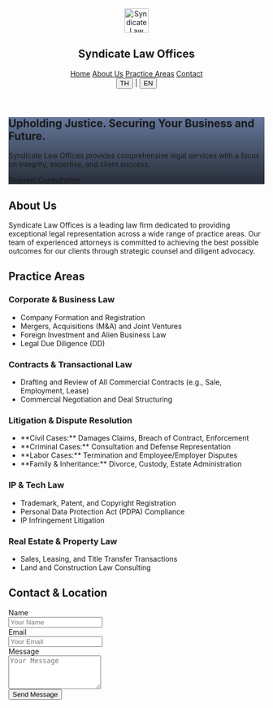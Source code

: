 <!DOCTYPE html>
<html class="scroll-smooth dark" lang="en-US">
<head>
<meta charset="utf-8"/>
<meta name="viewport" content="width=device-width, initial-scale=1">

<link crossorigin="" href="https://fonts.gstatic.com/" rel="preconnect"/>
<link as="style" href="https://fonts.googleapis.com/css2?display=swap&family=Inter:wght@400;500;700;900" onload="this.rel='stylesheet'" rel="stylesheet"/>
<title>Syndicate Law Offices - Legal Expertise</title>
<link href="data:image/x-icon;base64," rel="icon" type="image/x-icon"/>
<script src="https://cdn.tailwindcss.com?plugins=forms,container-queries"></script>
<script>
      tailwind.config = {
        darkMode: "class",
        theme: {
          extend: {
            // โทนสีเข้มขรึมใหม่
            colors: {
              primary: "#00205B", // Navy Blue
              "background-light": "#f6f6f8", 
              "background-dark": "#101622", // Dark Theme (พื้นหลังหลัก)
              "accent-gold": "#B8860B" // Dark Goldenrod
            },
            fontFamily: {
              display: ["Inter"],
            },
            borderRadius: {
              DEFAULT: "0.25rem",
              lg: "0.5rem",
              xl: "0.75rem",
              full: "9999px"
            },
          },
        },
      };
    </script>
    <style>
      .syndicate-logo {
        height: 48px; /* กำหนดความสูงตามที่ต้องการ */
        width: auto;
      }
    </style>
</head>
<body class="font-display bg-background-dark text-stone-200">
<div class="relative flex h-auto min-h-screen w-full flex-col overflow-x-hidden group/design-root">
<div class="layout-container flex h-full grow flex-col">
<header class="flex flex-col items-center justify-center whitespace-nowrap border-b border-background-light/10 dark:border-background-dark/10 px-10 py-4 bg-background-dark sticky top-0 z-50 shadow-lg">
<div class="flex flex-col items-center gap-2 text-stone-200 w-full">
<a href="/" class="flex flex-col items-center">
    <img src="syndicate-logo.jpg" alt="Syndicate Law Offices Logo" class="syndicate-logo" />
</a>
<h2 class="text-xl font-bold tracking-tight text-white">Syndicate Law Offices</h2>
</div>
<nav class="hidden md:flex items-center gap-8 mt-4">
<a class="text-sm font-medium text-stone-300 hover:text-accent-gold transition-colors" href="#">Home</a>
<a class="text-sm font-medium text-stone-300 hover:text-accent-gold transition-colors" href="#about">About Us</a>
<a class="text-sm font-medium text-stone-300 hover:text-accent-gold transition-colors" href="#practice-areas">Practice Areas</a>
<a class="text-sm font-medium text-stone-300 hover:text-accent-gold transition-colors" href="#contact">Contact</a>
</nav>
<div class="flex items-center gap-4 absolute top-4 right-10">
<div class="flex items-center space-x-2">
    <button class="text-sm font-bold text-accent-gold">TH</button>
    <span class="text-stone-400">|</span>
    <button class="text-sm font-medium text-stone-300 hover:text-accent-gold">EN</button>
</div>
</div>
</header>
<main class="flex-1">
<section class="relative min-h-[60vh] flex items-center justify-center text-center text-white bg-cover bg-center" style='background-image: linear-gradient(rgba(0, 32, 91, 0.6), rgba(16, 22, 34, 0.9)), url("https://lh3.googleusercontent.com/aida-public/AB6AXuCthf3LMf7Yz0KhepgDp-LplVTJxrlfbDeeJdu-GVwHkpLdNTGiqPR7FYvpTLFPnFWFrFD1YH3GjQ_w0dm4jdPKiByOmqD3Vp8UOXHGldjpq8WFETQx7HSJlSLXRyGVHEibBf-btsg5SvEEj_xTDCOafcvlqB3Two-K38WB4QwguAkrSQJI6PbIf2FNZ5Y0jRde_pHLNfFxxXhX7VrS94zQ-pDV-u6vuThkzZGuJF2Qtmp13CgaLMYGWdHwCoRg4fnmc1S3l3GcQt5v");'>
<div class="max-w-4xl px-4 py-20">
<h1 class="text-4xl md:text-6xl font-black tracking-tighter">Upholding Justice. Securing Your Business and Future.</h1>
<p class="mt-4 text-lg md:text-xl max-w-2xl mx-auto text-stone-300">Syndicate Law Offices provides comprehensive legal services with a focus on integrity, expertise, and client success.</p>
<a href="#contact" class="mt-8 inline-flex items-center justify-center rounded-lg h-12 px-6 bg-primary text-white text-base font-bold tracking-wide hover:bg-primary/90 transition-colors shadow-lg shadow-primary/50">Request Consultation</a>
</div>
</section>
<div class="px-4 sm:px-6 lg:px-8 py-16 sm:py-24">
<section class="mb-24 text-center" id="about">
<h2 class="text-3xl font-bold tracking-tight text-white sm:text-4xl">About Us</h2>
<p class="mt-6 max-w-3xl mx-auto text-lg leading-8 text-stone-400">Syndicate Law Offices is a leading law firm dedicated to providing exceptional legal representation across a wide range of practice areas. Our team of experienced attorneys is committed to achieving the best possible outcomes for our clients through strategic counsel and diligent advocacy.</p>
</section>
<section class="mb-24" id="practice-areas">
<h2 class="text-3xl font-bold tracking-tight text-white sm:text-4xl text-center">Practice Areas</h2>
<div class="mt-12 grid grid-cols-1 gap-12 sm:grid-cols-2 lg:grid-cols-1 max-w-5xl mx-auto">
<div class="flex flex-col gap-6 p-6 rounded-xl bg-stone-800/50 shadow-md border-l-4 border-accent-gold">
<h3 class="text-xl font-semibold leading-7 text-white">Corporate & Business Law</h3>
<ul class="list-disc list-inside space-y-2 text-stone-300">
    <li>Company Formation and Registration</li>
    <li>Mergers, Acquisitions (M&A) and Joint Ventures</li>
    <li>Foreign Investment and Alien Business Law</li>
    <li>Legal Due Diligence (DD)</li>
</ul>
</div>
<div class="flex flex-col gap-6 p-6 rounded-xl bg-stone-800/50 shadow-md border-l-4 border-accent-gold">
<h3 class="text-xl font-semibold leading-7 text-white">Contracts & Transactional Law</h3>
<ul class="list-disc list-inside space-y-2 text-stone-300">
    <li>Drafting and Review of All Commercial Contracts (e.g., Sale, Employment, Lease)</li>
    <li>Commercial Negotiation and Deal Structuring</li>
</ul>
</div>
<div class="flex flex-col gap-6 p-6 rounded-xl bg-stone-800/50 shadow-md border-l-4 border-accent-gold">
<h3 class="text-xl font-semibold leading-7 text-white">Litigation & Dispute Resolution</h3>
<ul class="list-disc list-inside space-y-2 text-stone-300">
    <li>**Civil Cases:** Damages Claims, Breach of Contract, Enforcement</li>
    <li>**Criminal Cases:** Consultation and Defense Representation</li>
    <li>**Labor Cases:** Termination and Employee/Employer Disputes</li>
    <li>**Family & Inheritance:** Divorce, Custody, Estate Administration</li>
</ul>
</div>
<div class="flex flex-col gap-6 p-6 rounded-xl bg-stone-800/50 shadow-md border-l-4 border-accent-gold">
<h3 class="text-xl font-semibold leading-7 text-white">IP & Tech Law</h3>
<ul class="list-disc list-inside space-y-2 text-stone-300">
    <li>Trademark, Patent, and Copyright Registration</li>
    <li>Personal Data Protection Act (PDPA) Compliance</li>
    <li>IP Infringement Litigation</li>
</ul>
</div>
<div class="flex flex-col gap-6 p-6 rounded-xl bg-stone-800/50 shadow-md border-l-4 border-accent-gold">
<h3 class="text-xl font-semibold leading-7 text-white">Real Estate & Property Law</h3>
<ul class="list-disc list-inside space-y-2 text-stone-300">
    <li>Sales, Leasing, and Title Transfer Transactions</li>
    <li>Land and Construction Law Consulting</li>
</ul>
</div>
</div>
</section>
<section id="contact">
<div class="grid grid-cols-1 md:grid-cols-2 gap-16 items-start max-w-7xl mx-auto">
<div>
<h2 class="text-3xl font-bold tracking-tight text-white sm:text-4xl">Contact & Location</h2>
<form action="https://formspree.io/f/YOUR_FORMSPREE_CODE" method="POST" class="mt-8 space-y-6">
    <div>
        <label class="block text-sm font-medium text-stone-300" for="name">Name</label>
        <div class="mt-1">
            <input autocomplete="name" class="form-input block w-full rounded-lg border-stone-600 bg-stone-800/50 shadow-sm focus:border-accent-gold focus:ring-accent-gold text-white placeholder-stone-500" id="name" name="name" placeholder="Your Name" type="text" required/>
        </div>
    </div>
    <div>
        <label class="block text-sm font-medium text-stone-300" for="email">Email</label>
        <div class="mt-1">
            <input autocomplete="email" class="form-input block w-full rounded-lg border-stone-600 bg-stone-800/50 shadow-sm focus:border-accent-gold focus:ring-accent-gold text-white placeholder-stone-500" id="email" name="_replyto" placeholder="Your Email" type="email" required/>
        </div>
    </div>
    <div>
        <label class="block text-sm font-medium text-stone-300" for="message">Message</label>
        <div class="mt-1">
            <textarea class="form-textarea block w-full rounded-lg border-stone-600 bg-stone-800/50 shadow-sm focus:border-accent-gold focus:ring-accent-gold text-white placeholder-stone-500" id="message" name="message" placeholder="Your Message" rows="4" required></textarea>
        </div>
    </div>
    <div>
        <button class="inline-flex items-center justify-center rounded-lg h-12 px-6 bg-primary text-white text-base font-bold tracking-wide hover:bg-primary/90 transition-colors shadow-lg shadow-primary/50 w-full" type="submit">Send Message</button>
    </div>
</form>
</div>

<div class="w-full aspect-w-1 aspect-h-1 rounded-xl overflow-hidden mt-12 md:mt-0">
    <div class="w-full h-full min-h-[500px]">
        <iframe 
            width="100%" 
            height="100%" 
            style="border:0;" 
            allowfullscreen="" 
            loading="lazy" 
            referrerpolicy="no-referrer-when-downgrade"
            
            src="http://googleusercontent.com/maps.google.com/9">
        </iframe>
    </div>
    <p class="mt-4 text-center text-sm text-stone-400">เรามีสำนักงาน 2 แห่ง: สำนักงานแรก (13.7465, 99.9229) และ สำนักงานกรุงเทพฯ (13.8197, 100.5830)</p>
</div>
</div>
</section>
</div>
</main>
<footer class="bg-stone-900/50 border-t border-stone-700">
<div class="max-w-7xl mx-auto py-12 px-4 sm:px-6 lg:px-8">
<div class="flex justify-center space-x-6 mb-8">
<a class="text-stone-400 hover:text-accent-gold transition-colors" href="https://www.facebook.com/profile.php?id=61576550558611&mibextid=wwXIfr&mibextid=wwXIfr" target="_blank">
    <svg class="h-6 w-6" fill="currentColor" viewBox="0 0 24 24" xmlns="http://www.w3.org/2000/svg"><path d="M22 12c0-5.523-4.477-10-10-10S2 6.477 2 12c0 4.991 3.657 9.128 8.438 9.878v-6.987h-2.54V12h2.54V9.797c0-2.506 1.492-3.89 3.777-3.89 1.094 0 2.238.195 2.238.195v2.46h-1.26c-1.243 0-1.63.771-1.63 1.562V12h2.773l-.443 2.891h-2.33V21.878C18.343 21.128 22 16.991 22 12z"></path></svg>
</a>
<a class="text-stone-400 hover:text-accent-gold transition-colors" href="https://www.fastwork.co/YOUR_FASTWORK_PROFILE_LINK" target="_blank">
    <svg class="h-6 w-6" viewBox="0 0 24 24" fill="currentColor" xmlns="http://www.w3.org/2000/svg">
        <path d="M12 0C5.373 0 0 5.373 0 12s5.373 12 12 12c2.445 0 4.73-.72 6.633-1.957l-1.07-3.882c-.22-.796.333-1.614 1.173-1.614h3.764c.22 0 .4-.18.4-.4V8.4c0-4.639-3.761-8.4-8.4-8.4zm0 6c-3.314 0-6 2.686-6 6s2.686 6 6 6 6-2.686 6-6-2.686-6-6-6z"/>
    </svg>
</a>
</div>
<div class="flex justify-center space-x-6">
<a class="text-stone-400 hover:text-white text-sm" href="#">Privacy Policy</a>
<a class="text-stone-400 hover:text-white text-sm" href="#">Terms of Service</a>
<a class="text-stone-400 hover:text-white text-sm" href="#">Legal Disclaimers</a>
</div>
<p class="mt-8 text-center text-xs text-stone-500">© 2025 Syndicate Law Offices. All rights reserved.</p>
</div>
</footer>
</div>
</div>
    
</body></html>
